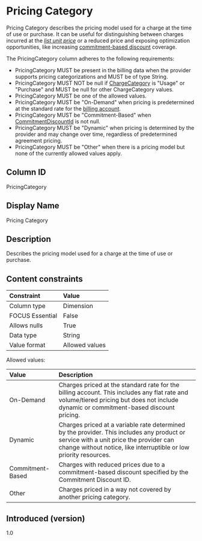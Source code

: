 # Pricing Category

Pricing Category describes the pricing model used for a charge at the time of use or purchase. It can be useful for distinguishing between charges incurred at the [*list unit price*](#glossary:list-unit-price) or a reduced price and exposing optimization opportunities, like increasing [commitment-based discount](#glossary:commitment-based-discount) coverage.

The PricingCategory column adheres to the following requirements:

* PricingCategory MUST be present in the billing data when the provider supports pricing categorizations and MUST be of type String.
* PricingCategory MUST NOT be null if [ChargeCategory](#chargecategory) is "Usage" or "Purchase" and MUST be null for other ChargeCategory values.
* PricingCategory MUST be one of the allowed values.
* PricingCategory MUST be "On-Demand" when pricing is predetermined at the standard rate for the [billing account](#glossary:billing-account).
* PricingCategory MUST be "Commitment-Based" when [CommitmentDiscountId](#commitmentdiscountid) is not null.
* PricingCategory MUST be "Dynamic" when pricing is determined by the provider and may change over time, regardless of predetermined agreement pricing.
* PricingCategory MUST be "Other" when there is a pricing model but none of the currently allowed values apply.

## Column ID

PricingCategory

## Display Name

Pricing Category

## Description

Describes the pricing model used for a charge at the time of use or purchase.

## Content constraints

| Constraint      | Value          |
| :-------------- | :------------- |
| Column type     | Dimension      |
| FOCUS Essential | False          |
| Allows nulls    | True           |
| Data type       | String         |
| Value format    | Allowed values |

Allowed values:

| Value            | Description                     |
| :--------------- | :-------------------------------|
| On-Demand        | Charges priced at the standard rate for the billing account. This includes any flat rate and volume/tiered pricing but does not include dynamic or commitment-based discount pricing. |
| Dynamic          | Charges priced at a variable rate determined by the provider. This includes any product or service with a unit price the provider can change without notice, like interruptible or low priority resources.   |
| Commitment-Based | Charges with reduced prices due to a commitment-based discount specified by the Commitment Discount ID.   |
| Other            | Charges priced in a way not covered by another pricing category.  |

## Introduced (version)

1.0
